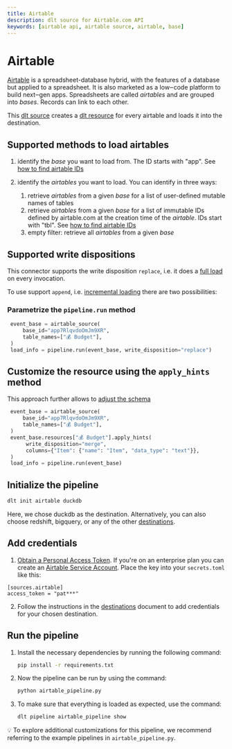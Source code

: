 ```yaml
---
title: Airtable
description: dlt source for Airtable.com API
keywords: [airtable api, airtable source, airtable, base]
---
```



# Airtable

[Airtable](https://airtable.com/) is a spreadsheet-database hybrid, with the features of a database but applied to a spreadsheet. It is also marketed as a low‒code platform to build next‒gen apps. Spreadsheets are called *airtables* and are grouped into *bases*. 
Records can link to each other.

This [dlt source](https://dlthub.com/docs/general-usage/source) creates a [dlt resource](https://dlthub.com/docs/general-usage/resource) for every airtable and loads it into the destination. 


## Supported methods to load airtables

1. identify the *base* you want to load from. The ID starts with "app". See [how to find airtable IDs](https://support.airtable.com/docs/finding-airtable-ids)
2. identify the *airtables* you want to load. You can identify in three ways:

   1. retrieve *airtables* from a given *base* for a list of user-defined mutable names of tables
   2. retrieve *airtables* from a given *base* for a list of immutable IDs defined by airtable.com at the creation time of the *airtable*. IDs start with "tbl". See [how to find airtable IDs](https://support.airtable.com/docs/finding-airtable-ids)
   3. empty filter: retrieve all *airtables* from a given *base*


## Supported write dispositions
This connector supports the write disposition `replace`, i.e. it does a [full load](https://dlthub.com/docs/general-usage/full-loading) on every invocation.

To use support `append`, i.e. [incremental loading](https://dlthub.com/docs/general-usage/incremental-loading) there are two possibilities:

### Parametrize the `pipeline.run` method 

```python
 event_base = airtable_source(
     base_id="app7RlqvdoOmJm9XR",
     table_names=["💰 Budget"],
 )
 load_info = pipeline.run(event_base, write_disposition="replace")
```

## Customize the resource using the `apply_hints` method

This approach further allows to [adjust the schema](https://dlthub.com/docs/general-usage/resource#adjust-schema)
```python
 event_base = airtable_source(
     base_id="app7RlqvdoOmJm9XR",
     table_names=["💰 Budget"],
 )
 event_base.resources["💰 Budget"].apply_hints(
      write_disposition="merge",
      columns={"Item": {"name": "Item", "data_type": "text"}},
 )
 load_info = pipeline.run(event_base)
```


## Initialize the pipeline

```bash
dlt init airtable duckdb
```

Here, we chose duckdb as the destination. Alternatively, you can also choose redshift, bigquery, or any of the other 
[destinations](https://dlthub.com/docs/dlt-ecosystem/destinations/).


## Add credentials

1. [Obtain a Personal Access Token](https://support.airtable.com/docs/creating-and-using-api-keys-and-access-tokens).
  If you're on an enterprise plan you can create an [Airtable Service Account](https://dlthub.com/docs/dlt-ecosystem/verified-sources/chess).
  Place the key into your `secrets.toml` like this:
```
[sources.airtable]
access_token = "pat***"
```
2. Follow the instructions in the [destinations](https://dlthub.com/docs/dlt-ecosystem/destinations/) 
  document to add credentials for your chosen destination.


## Run the pipeline

1. Install the necessary dependencies by running the following command:

   ```bash
   pip install -r requirements.txt
   ```

2. Now the pipeline can be run by using the command:

   ```bash
   python airtable_pipeline.py
   ```

3. To make sure that everything is loaded as expected, use the command:

   ```bash
   dlt pipeline airtable_pipeline show
   ```

💡 To explore additional customizations for this pipeline, we recommend referring to the example pipelines in `airtable_pipeline.py`.